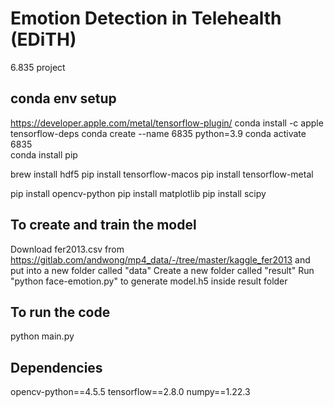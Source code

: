 # Emotion Detection in Telehealth (EDiTH)
6.835 project

## conda env setup
https://developer.apple.com/metal/tensorflow-plugin/
conda install -c apple tensorflow-deps
conda create --name 6835 python=3.9
conda activate 6835   
conda install pip

brew install hdf5
pip install tensorflow-macos
pip install tensorflow-metal

pip install opencv-python
pip install matplotlib
pip install scipy

## To create and train the model
Download fer2013.csv from https://gitlab.com/andwong/mp4_data/-/tree/master/kaggle_fer2013 and put into a new folder called "data"
Create a new folder called "result"
Run "python face-emotion.py" to generate model.h5 inside result folder

## To run the code
python main.py

## Dependencies
opencv-python==4.5.5
tensorflow==2.8.0
numpy==1.22.3